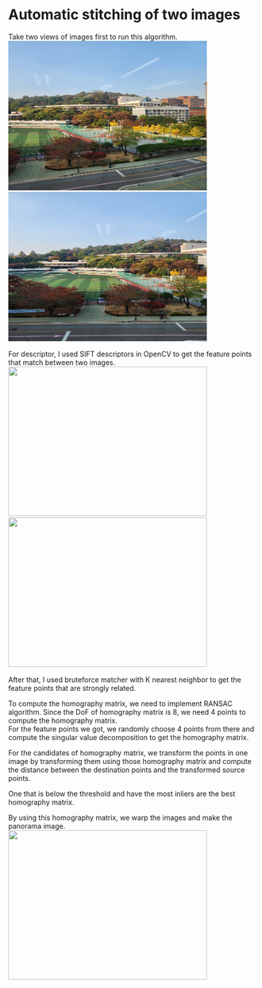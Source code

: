 # Automatic stitching of two images

Take two views of images first to run this algorithm.   
<img src="school_1.jpg" width="400" height="300">
<img src="school_2.jpg" width="400" height="300">

For descriptor, I used SIFT descriptors in OpenCV to get the feature points that match between two images.   
<img src="keypoint_1_sift.jpg" width="400" height="300">
<img src="keypoint_2_sift.jpg" width="400" height="300">

After that, I used bruteforce matcher with K nearest neighbor to get the feature points that are strongly related.   

To compute the homography matrix, we need to implement RANSAC algorithm. Since the DoF of homography matrix is 8, we need 4 points to compute the homography matrix.   
For the feature points we got, we randomly choose 4 points from there and compute the singular value decomposition to get the homography matrix.   

For the candidates of homography matrix, we transform the points in one image by transforming them using those homography matrix and compute the distance between the destination points and the transformed source points.   

One that is below the threshold and have the most inliers are the best homography matrix.   
   
By using this homography matrix, we warp the images and make the panorama image.   
<img src="panorama.jpg" width="400" height="300">
